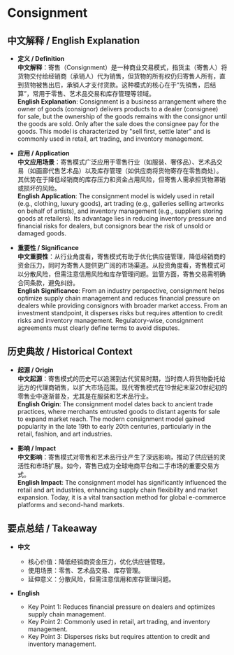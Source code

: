 # Consignment

## 中文解释 / English Explanation

* **定义 / Definition**  
  **中文解释**：寄售（Consignment）是一种商业交易模式，指货主（寄售人）将货物交付给经销商（承销人）代为销售，但货物的所有权仍归寄售人所有，直到货物被售出后，承销人才支付货款。这种模式的核心在于“先销售，后结算”，常用于零售、艺术品交易和库存管理等领域。  
  **English Explanation**: Consignment is a business arrangement where the owner of goods (consignor) delivers products to a dealer (consignee) for sale, but the ownership of the goods remains with the consignor until the goods are sold. Only after the sale does the consignee pay for the goods. This model is characterized by "sell first, settle later" and is commonly used in retail, art trading, and inventory management.

* **应用 / Application**  
  **中文应用场景**：寄售模式广泛应用于零售行业（如服装、奢侈品）、艺术品交易（如画廊代售艺术品）以及库存管理（如供应商将货物寄存在零售商处）。其优势在于降低经销商的库存压力和资金占用风险，但寄售人需承担货物滞销或损坏的风险。  
  **English Application**: The consignment model is widely used in retail (e.g., clothing, luxury goods), art trading (e.g., galleries selling artworks on behalf of artists), and inventory management (e.g., suppliers storing goods at retailers). Its advantage lies in reducing inventory pressure and financial risks for dealers, but consignors bear the risk of unsold or damaged goods.

* **重要性 / Significance**  
  **中文重要性**：从行业角度看，寄售模式有助于优化供应链管理，降低经销商的资金压力，同时为寄售人提供更广阔的市场渠道。从投资角度看，寄售模式可以分散风险，但需注意信用风险和库存管理问题。监管方面，寄售交易需明确合同条款，避免纠纷。  
  **English Significance**: From an industry perspective, consignment helps optimize supply chain management and reduces financial pressure on dealers while providing consignors with broader market access. From an investment standpoint, it disperses risks but requires attention to credit risks and inventory management. Regulatory-wise, consignment agreements must clearly define terms to avoid disputes.

## 历史典故 / Historical Context

* **起源 / Origin**  
  **中文起源**：寄售模式的历史可以追溯到古代贸易时期，当时商人将货物委托给远方的代理商销售，以扩大市场范围。现代寄售模式在19世纪末至20世纪初的零售业中逐渐普及，尤其是在服装和艺术品行业。  
  **English Origin**: The consignment model dates back to ancient trade practices, where merchants entrusted goods to distant agents for sale to expand market reach. The modern consignment model gained popularity in the late 19th to early 20th centuries, particularly in the retail, fashion, and art industries.

* **影响 / Impact**  
  **中文影响**：寄售模式对零售和艺术品行业产生了深远影响，推动了供应链的灵活性和市场扩展。如今，寄售已成为全球电商平台和二手市场的重要交易方式。  
  **English Impact**: The consignment model has significantly influenced the retail and art industries, enhancing supply chain flexibility and market expansion. Today, it is a vital transaction method for global e-commerce platforms and second-hand markets.

## 要点总结 / Takeaway

* **中文**  
  - 核心价值：降低经销商资金压力，优化供应链管理。  
  - 使用场景：零售、艺术品交易、库存管理。  
  - 延伸意义：分散风险，但需注意信用和库存管理问题。  

* **English**  
  - Key Point 1: Reduces financial pressure on dealers and optimizes supply chain management.  
  - Key Point 2: Commonly used in retail, art trading, and inventory management.  
  - Key Point 3: Disperses risks but requires attention to credit and inventory management.